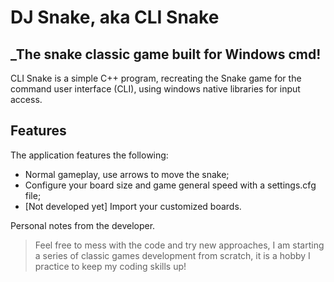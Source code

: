 # DJ Snake, aka CLI Snake
## _The snake classic game built for Windows cmd!


CLI Snake is a simple C++ program, recreating the Snake  game for the command user interface (CLI), using windows native libraries for input access.

## Features

The application features the following:

- Normal gameplay, use arrows to move the snake;
- Configure your board size and game general speed with a settings.cfg file;
- [Not developed yet] Import your customized boards.

Personal notes from the developer.

> Feel free to mess with the code and try new approaches,
> I am starting a series of classic games development from scratch,
> it is a hobby I practice to keep my coding skills up!
